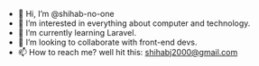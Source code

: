 - 👋 Hi, I’m @shihab-no-one
- 👀 I’m interested in everything about computer and technology. 
- 🌱 I’m currently learning Laravel. 
- 💞️ I’m looking to collaborate with front-end devs. 
- 📫 How to reach me? well hit this: shihabj2000@gmail.com

<!---
shihab-no-one/shihab-no-one is a ✨ special ✨ repository because its `README.md` (this file) appears on your GitHub profile.
You can click the Preview link to take a look at your changes.
--->
